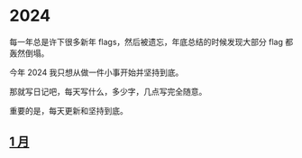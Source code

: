 # 2024

每一年总是许下很多新年 flags，然后被遗忘，年底总结的时候发现大部分 flag 都轰然倒塌。

今年 2024 我只想从做一件小事开始并坚持到底。

那就写日记吧，每天写什么，多少字，几点写完全随意。

重要的是，每天更新和坚持到底。


## [1 月](./1月.md)
